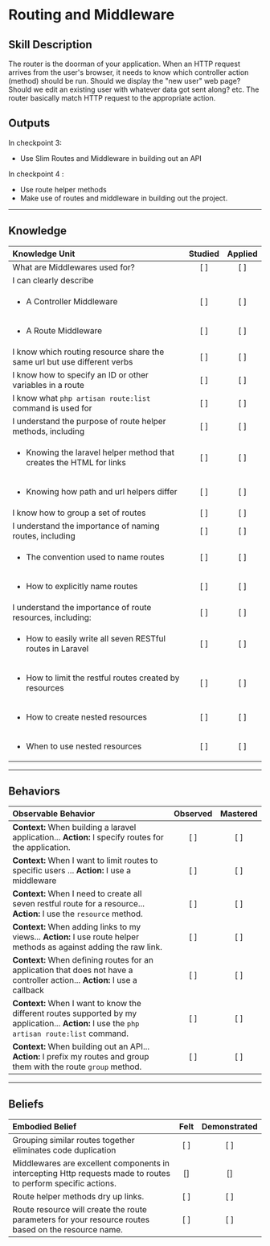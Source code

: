 # Routing and Middleware

Skill Description
----------
The router is the doorman of your application. When an HTTP request arrives from the user's browser, it needs to know which controller action (method) should be run. Should we display the "new user" web page? Should we edit an existing user with whatever data got sent along? etc. The router basically match HTTP request to the appropriate action.

Outputs
----------
In checkpoint 3:
- Use Slim Routes and Middleware in building out an API

In checkpoint 4 :
- Use route helper methods
- Make use of routes and middleware in building out the project.


----------
## **Knowledge**


| Knowledge Unit   |      Studied      | Applied |
|:-------------|:------------------:|:--------:|
| What are Middlewares used for? | [ ] | [ ]  |
| I can clearly describe  |  |   |
| <ul><li> A Controller Middleware </li></ul>  | [ ] | [ ]  |
| <ul><li> A Route Middleware </li></ul>  | [ ] | [ ]  |
| I know which routing resource share the same url but use different verbs | [ ] | [ ]  |
| I know how to specify an ID or other variables in a route | [ ] | [ ]  |
| I know what `php artisan route:list` command is used for | [ ] | [ ]  |
| I understand the purpose of route helper methods, including | [ ] | [ ]  |
| <ul><li> Knowing the laravel helper method that creates the HTML for links | [ ] | [ ]  |
| <ul><li> Knowing how path and url helpers differ| [ ] | [ ]  |
| I know how to group a set of routes | [ ] | [ ]  |
| I understand the importance of naming routes, including | [ ] | [ ]  |
| <ul><li> The convention used to name routes | [ ] | [ ]  |
| <ul><li> How to explicitly name routes | [ ] | [ ]  |
| I understand the importance of route resources, including: | [ ] | [ ]  |
| <ul><li> How to easily write all seven RESTful routes in Laravel | [ ] | [ ]  |
| <ul><li> How to limit the restful routes created by resources | [ ] | [ ]  |
| <ul><li> How to create nested resources | [ ] | [ ]  |
| <ul><li> When to use nested resources | [ ] | [ ]  |


----------


## **Behaviors**

| Observable Behavior   |      Observed      | Mastered |
|:-------------|:------------------:|:--------:|
| **Context:** When building a laravel application... **Action:** I specify routes for the application. | [ ] | [ ]  |
| **Context:** When I want to limit routes to specific users ... **Action:** I use a middleware | [ ] | [ ]  |
| **Context:** When I need to create all seven restful route for a resource... **Action:** I use the `resource` method. | [ ] | [ ]  |
| **Context:** When adding links to my views... **Action:** I use route helper methods as against adding the raw link. | [ ] | [ ]  |
| **Context:** When defining routes for an application that does not have a controller action... **Action:** I use a callback | [ ] | [ ]  |
| **Context:** When I want to know the different routes supported by my application... **Action:** I use the `php artisan route:list` command. | [ ] | [ ]  |
| **Context:** When building out an API... **Action:** I prefix my routes and group them with the route `group` method. | [ ] | [ ]  |


----------


## **Beliefs**


| Embodied Belief   |      Felt      | Demonstrated |
|:-------------|:------------------:|:--------:|
| Grouping similar routes together eliminates code duplication | [ ] | [ ]  |
| Middlewares are excellent components in intercepting Http requests made to routes to perform specific actions. | [] | [] |
| Route helper methods dry up links. | [ ] | [ ]  |
| Route resource will create the route parameters for your resource routes based on the resource name. | [ ] | [ ]  |
